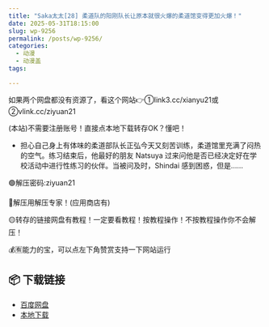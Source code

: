 ```yaml
---
title: "Saka太太[28] 柔道队的阳刚队长让原本就很火爆的柔道馆变得更加火爆！"
date: 2025-05-31T18:15:00
slug: wp-9256
permalink: /posts/wp-9256/
categories:
  - 动漫
  - 动漫盖
tags:

---
```


如果两个网盘都没有资源了，看这个网站👉①link3.cc/xianyu21或②vlink.cc/ziyuan21

(本站)不需要注册账号！直接点本地下载转存OK？懂吧！

*   担心自己身上有体味的柔道部队长正弘今天又刻苦训练，柔道馆里充满了闷热的空气。练习结束后，他最好的朋友 Natsuya 过来问他是否已经决定好在学校活动中进行性练习的伙伴。当被问及时，Shindai 感到困惑，但是……

🟢解压密码:ziyuan21

🔵解压用解压专家！(应用商店有)

🟡转存的链接网盘有教程！一定要看教程！按教程操作！不按教程操作你不会解压！

💰🈶能力的宝，可以点左下角赞赏支持一下网站运行

## 📦 下载链接
- [百度网盘](https://blziyuan21.com/pay-download/9256?key=0a8e6426e0&down_id=0)
- [本地下载](https://blziyuan21.com/pay-download/9256?key=0a8e6426e0&down_id=1)

